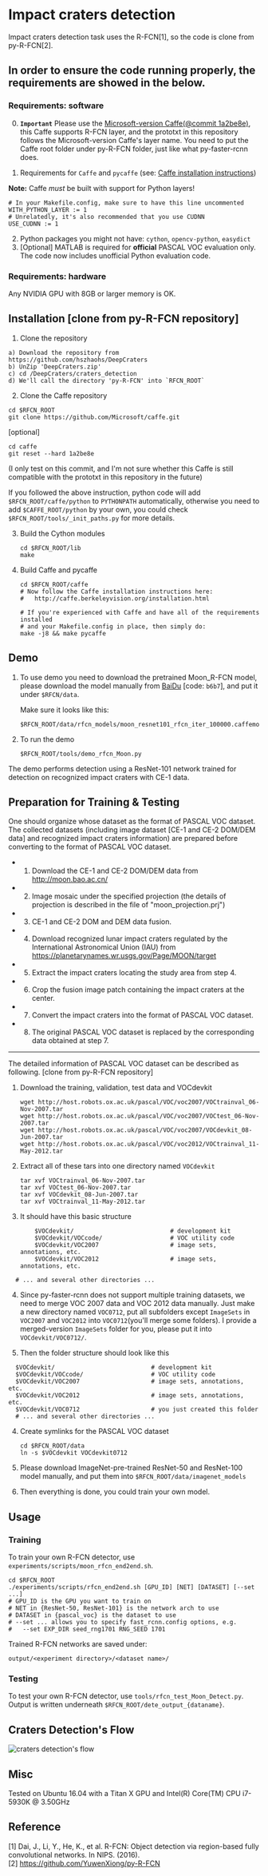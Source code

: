 # Impact craters detection  
Impact craters detection task uses the R-FCN[1], so the code is clone from py-R-FCN[2].

##  In order to ensure the code running properly, the requirements are showed in the below.
### Requirements: software

0. **`Important`** Please use the [Microsoft-version Caffe(@commit 1a2be8e)](https://github.com/Microsoft/caffe/tree/1a2be8ecf9ba318d516d79187845e90ac6e73197), this Caffe supports R-FCN layer, and the prototxt in this repository follows the Microsoft-version Caffe's layer name. You need to put the Caffe root folder under py-R-FCN folder, just like what py-faster-rcnn does.

1. Requirements for `Caffe` and `pycaffe` (see: [Caffe installation instructions](http://caffe.berkeleyvision.org/installation.html))

  **Note:** Caffe *must* be built with support for Python layers!

  ```make
  # In your Makefile.config, make sure to have this line uncommented
  WITH_PYTHON_LAYER := 1
  # Unrelatedly, it's also recommended that you use CUDNN
  USE_CUDNN := 1
  ```
2. Python packages you might not have: `cython`, `opencv-python`, `easydict`
3. [Optional] MATLAB is required for **official** PASCAL VOC evaluation only. The code now includes unofficial Python evaluation code.

### Requirements: hardware

Any NVIDIA GPU with 8GB or larger memory is OK.


## Installation [clone from py-R-FCN repository]
1. Clone the repository  
  ```Shell
  a) Download the repository from https://github.com/hszhaohs/DeepCraters
  b) UnZip 'DeepCraters.zip'
  c) cd /DeepCraters/craters_detection
  d) We'll call the directory 'py-R-FCN' into `RFCN_ROOT`
  ```

2. Clone the Caffe repository
  ```Shell
  cd $RFCN_ROOT
  git clone https://github.com/Microsoft/caffe.git
  ```
  [optional] 
  ```Shell
  cd caffe
  git reset --hard 1a2be8e
  ```
  (I only test on this commit, and I'm not sure whether this Caffe is still compatible with the prototxt in this repository in the future)

  If you followed the above instruction, python code will add `$RFCN_ROOT/caffe/python` to `PYTHONPATH` automatically, otherwise you need to add `$CAFFE_ROOT/python` by your own, you could check `$RFCN_ROOT/tools/_init_paths.py` for more details.

3. Build the Cython modules
    ```Shell
    cd $RFCN_ROOT/lib
    make
    ```

4. Build Caffe and pycaffe
    ```Shell
    cd $RFCN_ROOT/caffe
    # Now follow the Caffe installation instructions here:
    #   http://caffe.berkeleyvision.org/installation.html

    # If you're experienced with Caffe and have all of the requirements installed
    # and your Makefile.config in place, then simply do:
    make -j8 && make pycaffe
   ```


## Demo
1.  To use demo you need to download the pretrained Moon_R-FCN model, please download the model manually from [BaiDu](https://pan.baidu.com/s/1YHmuXvYL29kEH3GhKVbQww) [code: `b6b7`], and put it under `$RFCN/data`. 

    Make sure it looks like this:
    ```Shell
    $RFCN_ROOT/data/rfcn_models/moon_resnet101_rfcn_iter_100000.caffemodel
    ```

2.  To run the demo
  
    ```Shell
    $RFCN_ROOT/tools/demo_rfcn_Moon.py
    ```
    

  The demo performs detection using a ResNet-101 network trained for detection on recognized impact craters with CE-1 data.


## Preparation for Training & Testing
One should organize whose dataset as the format of PASCAL VOC dataset.
The collected datasets (including image dataset [CE-1 and CE-2 DOM/DEM data] and recognized impact craters information) are prepared before converting to the format of PASCAL VOC dataset.
* 1. Download the CE-1 and CE-2 DOM/DEM data from <http://moon.bao.ac.cn/>
* 2. Image mosaic under the specified projection (the details of projection is described in the file of "moon_projection.prj")
* 3. CE-1 and CE-2 DOM and DEM data fusion.
* 4. Download recognized lunar impact craters regulated by the International Astronomical Union (IAU) from <https://planetarynames.wr.usgs.gov/Page/MOON/target>
* 5. Extract the impact craters locating the study area from step 4.
* 6. Crop the fusion image patch containing the impact craters at the center.
* 7. Convert the impact craters into the format of PASCAL VOC dataset.
* 8. The original PASCAL VOC dataset is replaced by the corresponding data obtained at step 7.

-------------

The detailed information of PASCAL VOC dataset can be described as following. [clone from py-R-FCN repository]

1. Download the training, validation, test data and VOCdevkit

	```Shell
	wget http://host.robots.ox.ac.uk/pascal/VOC/voc2007/VOCtrainval_06-Nov-2007.tar
	wget http://host.robots.ox.ac.uk/pascal/VOC/voc2007/VOCtest_06-Nov-2007.tar
	wget http://host.robots.ox.ac.uk/pascal/VOC/voc2007/VOCdevkit_08-Jun-2007.tar
	wget http://host.robots.ox.ac.uk/pascal/VOC/voc2012/VOCtrainval_11-May-2012.tar
	```

2. Extract all of these tars into one directory named `VOCdevkit`

	```Shell
	tar xvf VOCtrainval_06-Nov-2007.tar
	tar xvf VOCtest_06-Nov-2007.tar
	tar xvf VOCdevkit_08-Jun-2007.tar
	tar xvf VOCtrainval_11-May-2012.tar
	```

3. It should have this basic structure

	```Shell
    	$VOCdevkit/                           # development kit
    	$VOCdevkit/VOCcode/                   # VOC utility code
    	$VOCdevkit/VOC2007                    # image sets, annotations, etc.
    	$VOCdevkit/VOC2012                    # image sets, annotations, etc.
   ```
  ```
  	# ... and several other directories ...
  ```

4. Since py-faster-rcnn does not support multiple training datasets, we need to merge VOC 2007 data and VOC 2012 data manually. Just make a new directory named `VOC0712`, put all subfolders except `ImageSets` in `VOC2007` and `VOC2012` into `VOC0712`(you'll merge some folders). I provide a merged-version `ImageSets` folder for you, please put it into `VOCdevkit/VOC0712/`.

5. Then the folder structure should look like this
  ```Shell
  	$VOCdevkit/                           # development kit
  	$VOCdevkit/VOCcode/                   # VOC utility code
  	$VOCdevkit/VOC2007                    # image sets, annotations, etc.
  	$VOCdevkit/VOC2012                    # image sets, annotations, etc.
  	$VOCdevkit/VOC0712                    # you just created this folder
  	# ... and several other directories ...
  ```

4. Create symlinks for the PASCAL VOC dataset

	```Shell
    cd $RFCN_ROOT/data
    ln -s $VOCdevkit VOCdevkit0712
   ```

5.  Please download ImageNet-pre-trained ResNet-50 and ResNet-100 model manually, and put them into `$RFCN_ROOT/data/imagenet_models`
6.  Then everything is done, you could train your own model.


## Usage

### Training
To train your own R-FCN detector, use `experiments/scripts/moon_rfcn_end2end.sh`.

```Shell
cd $RFCN_ROOT
./experiments/scripts/rfcn_end2end.sh [GPU_ID] [NET] [DATASET] [--set ...]
# GPU_ID is the GPU you want to train on
# NET in {ResNet-50, ResNet-101} is the network arch to use
# DATASET in {pascal_voc} is the dataset to use
# --set ... allows you to specify fast_rcnn.config options, e.g.
#   --set EXP_DIR seed_rng1701 RNG_SEED 1701
```

Trained R-FCN networks are saved under:
```
output/<experiment directory>/<dataset name>/
```

### Testing
To test your own R-FCN detector, use `tools/rfcn_test_Moon_Detect.py`.  
Output is written underneath `$RFCN_ROOT/dete_output_{dataname}`.


## Craters Detection's Flow
![craters detection's flow](https://github.com/hszhaohs/DeepCraters/blob/master/craters_detection/craters_detection.png)

## Misc

Tested on Ubuntu 16.04 with a Titan X GPU and Intel(R) Core(TM) CPU i7-5930K @ 3.50GHz

## Reference
[1] Dai, J., Li, Y., He, K., et al. R-FCN: Object detection via region-based fully convolutional networks. In NIPS. (2016).  
[2] <https://github.com/YuwenXiong/py-R-FCN>
